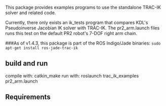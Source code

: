 This package provides examples programs to use the standalone TRAC-IK solver and related code.

Currently, there only exists an ik\_tests program that compares KDL's Pseudoinverse Jacobian IK solver with TRAC-IK.  The pr2_arm.launch files runs this test on the default PR2 robot's 7-DOF right arm chain.

###As of v1.4.3, this package is part of the ROS Indigo/Jade binaries: `sudo apt-get install ros-jade-trac-ik`

## build and run

compile with: catkin_make
run with: roslaunch trac_ik_examples pr2_arm.launch

## Requirements